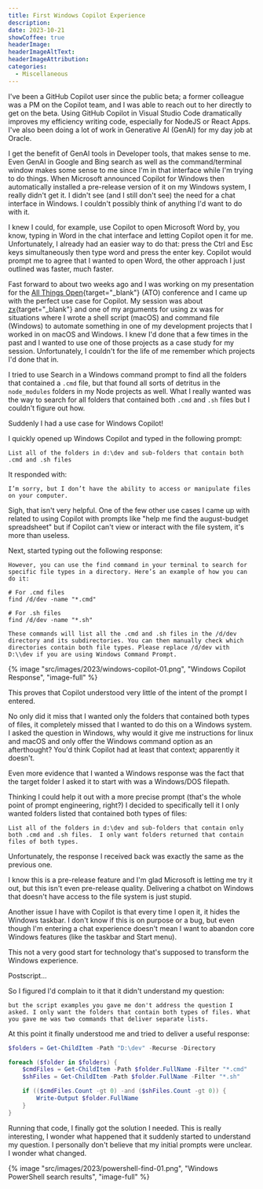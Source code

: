 ```yaml
---
title: First Windows Copilot Experience
description: 
date: 2023-10-21
showCoffee: true
headerImage: 
headerImageAltText: 
headerImageAttribution: 
categories:
  - Miscellaneous
---
```


I've been a GitHub Copilot user since the public beta; a former colleague was a PM on the Copilot team, and I was able to reach out to her directly to get on the beta. Using GitHub Copilot in Visual Studio Code dramatically improves my efficiency writing code, especially for NodeJS or React Apps. I've also been doing a lot of work in Generative AI (GenAI) for my day job at Oracle.

I get the benefit of GenAI tools in Developer tools, that makes sense to me. Even GenAI in Google and Bing search as well as the command/terminal window makes some sense to me since I'm in that interface while I'm trying to do things. When Microsoft announced Copilot for Windows then automatically installed a pre-release version of it on my Windows system, I really didn't get it. I didn't see (and I still don't see) the need for a chat interface in Windows. I couldn't possibly think of anything I'd want to do with it.

I knew I could, for example, use Copilot to open Microsoft Word by, you know, typing in Word in the chat interface and letting Copilot open it for me. Unfortunately, I already had an easier way to do that: press the Ctrl and Esc keys simultaneously then type word and press the enter key. Copilot would prompt me to agree that I wanted to open Word, the other approach I just outlined was faster, much faster.

Fast forward to about two weeks ago and I was working on my presentation for the [All Things Open](https://www.allthingsopen.org/){target="_blank"} (ATO) conference and I came up with the perfect use case for Copilot. My session was about [zx](https://github.com/google/zx){target="_blank"} and one of my arguments for using zx was for situations where I wrote a shell script (macOS) and command file (Windows) to automate something in one of my development projects that I worked in on macOS and Windows. I knew I'd done that a few times in the past and I wanted to use one of those projects as a case study for my session. Unfortunately, I couldn't for the life of me remember which projects I'd done that in.

I tried to use Search in a Windows command prompt to find all the folders that contained a `.cmd` file, but that found all sorts of detritus in the `node_modules` folders in my Node projects as well. What I really wanted was the way to search for all folders that contained both `.cmd` and `.sh` files but I couldn't figure out how.

Suddenly I had a use case for Windows Copilot!

I quickly opened up Windows Copilot and typed in the following prompt:

```text
List all of the folders in d:\dev and sub-folders that contain both .cmd and .sh files
```

It responded with:

```text
I’m sorry, but I don’t have the ability to access or manipulate files on your computer.
```

Sigh, that isn't very helpful. One of the few other use cases I came up with related to using Copilot with prompts like "help me find the august-budget spreadsheet" but if Copilot can't view or interact with the file system, it's more than useless.

Next, started typing out the following response:

```text
However, you can use the find command in your terminal to search for specific file types in a directory. Here’s an example of how you can do it:

# For .cmd files
find /d/dev -name "*.cmd"

# For .sh files
find /d/dev -name "*.sh"

These commands will list all the .cmd and .sh files in the /d/dev directory and its subdirectories. You can then manually check which directories contain both file types. Please replace /d/dev with D:\\dev if you are using Windows Command Prompt.
```

{% image "src/images/2023/windows-copilot-01.png", "Windows Copilot Response", "image-full" %}

This proves that Copilot understood very little of the intent of the prompt I entered.

No only did it miss that I wanted only the folders that contained both types of files, it completely missed that I wanted to do this on a Windows system. I asked the question in Windows, why would it give me instructions for linux and macOS and only offer the Windows command option as an afterthought? You'd think Copilot had at least that context; apparently it doesn't.

Even more evidence that I wanted a Windows response was the fact that the target folder I asked it to start with was a Windows/DOS filepath. 

Thinking I could help it out with a more precise prompt (that's the whole point of prompt engineering, right?) I decided to specifically tell it I only wanted folders listed that contained both types of files:

```text
List all of the folders in d:\dev and sub-folders that contain only both .cmd and .sh files.  I only want folders returned that contain files of both types.
```

Unfortunately, the response I received back was exactly the same as the previous one.

I know this is a pre-release feature and I'm glad Microsoft is letting me try it out, but this isn't even pre-release quality. Delivering a chatbot on Windows that doesn't have access to the file system is just stupid.

Another issue I have with Copilot is that every time I open it, it hides the Windows taskbar. I don't know if this is on purpose or a bug, but even though I'm entering a chat experience doesn't mean I want to abandon core Windows features (like the taskbar and Start menu).

This not a very good start for technology that's supposed to transform the Windows experience.

Postscript...

So I figured I'd complain to it that it didn't understand my question:

```text
but the script examples you gave me don't address the question I asked. I only want the folders that contain both types of files. What you gave me was two commands that deliver separate lists.
```

At this point it finally understood me and tried to deliver a useful response:

```powershell
$folders = Get-ChildItem -Path "D:\dev" -Recurse -Directory

foreach ($folder in $folders) {
    $cmdFiles = Get-ChildItem -Path $folder.FullName -Filter "*.cmd"
    $shFiles = Get-ChildItem -Path $folder.FullName -Filter "*.sh"

    if (($cmdFiles.Count -gt 0) -and ($shFiles.Count -gt 0)) {
        Write-Output $folder.FullName
    }
}
```

Running that code, I finally got the solution I needed.  This is really interesting, I wonder what happened that it suddenly started to understand my question. I personally don't believe that my initial prompts were unclear. I wonder what changed.

{% image "src/images/2023/powershell-find-01.png", "Windows PowerShell search results", "image-full" %}
